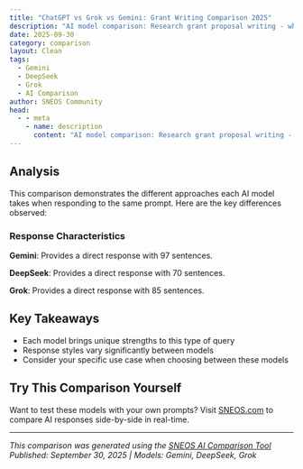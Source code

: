 ```yaml
---
title: "ChatGPT vs Grok vs Gemini: Grant Writing Comparison 2025"
description: "AI model comparison: Research grant proposal writing - which AI wins funding?..."
date: 2025-09-30
category: comparison
layout: Clean
tags:
  - Gemini
  - DeepSeek
  - Grok
  - AI Comparison
author: SNEOS Community
head:
  - - meta
    - name: description
      content: "AI model comparison: Research grant proposal writing - which AI wins funding?..."
---
```


<ChatComparison
  title="ChatGPT vs Grok vs Gemini: Grant Writing Comparison 2025"
  prompt="Research grant proposal writing - which AI wins funding?"
  :responses='{
    "Gemini": "Okay, this is a fascinating thought experiment!  Let\u0027s break down what factors would likely influence the success of an AI-written research grant proposal, and then consider a few different \u0022AI personalities\u0022 to see which would be most effective.\n\n**Factors for Success in a Grant Proposal (AI Must Master):**\n\n*   **Scientific Rigor \u0026 Feasibility:** The core of any grant is a sound, well-designed research plan. The AI must demonstrate:\n    *   A clear, answerable research question.\n    *   A strong grounding in the existing literature (demonstrated through thorough and relevant citations).\n    *   A feasible methodology (realistic timeline, appropriate sample sizes, validated methods).\n    *   A clear plan for data analysis and interpretation.\n    *   Identification and mitigation of potential risks.\n*   **Impact \u0026 Significance:** Why should anyone care about this research?  The AI needs to:\n    *   Articulate the potential benefits of the research to the scientific community and/or society.\n    *   Demonstrate how the research will advance knowledge, solve a problem, or contribute to a field.\n    *   Position the research within a broader context of societal needs or scientific priorities.\n*   **Clarity \u0026 Persuasiveness:** Even the best science can be rejected if the proposal is poorly written. The AI must:\n    *   Use clear, concise, and grammatically correct language.\n    *   Structure the proposal logically and follow all guidelines.\n    *   Present a compelling narrative that engages the reviewers.\n    *   Use visuals (figures, tables) effectively to communicate complex information.\n*   **Compliance \u0026 Responsiveness:**  Grants have specific requirements.  The AI must:\n    *   Adhere to all formatting, length, and content guidelines.\n    *   Address all review criteria explicitly.\n    *   Anticipate potential reviewer concerns and address them proactively.\n*   **Innovation \u0026 Originality:** Grants often favor novel approaches.  The AI must:\n    *   Demonstrate how the proposed research differs from existing work.\n    *   Highlight any innovative methods, technologies, or approaches being used.\n    *   Convince reviewers that the research has the potential to break new ground.\n*   **Team \u0026 Resources:** Grant reviewers need to be confident in the team\u0027s ability to complete the project.  The AI needs to:\n    *   Clearly outline the expertise and roles of each team member.\n    *   Demonstrate access to necessary equipment, facilities, and data.\n    *   Present a realistic budget and justification for all expenses.\n\n**AI Personality Archetypes and Their Likelihood of Success:**\n\nHere are a few hypothetical AI personalities that could be used to write grant proposals, ranked from least to most likely to succeed:\n\n1.  **The \u0022Creative Maverick\u0022 AI:**\n    *   **Personality:** Highly imaginative, emphasizes originality above all else. Generates novel ideas and concepts, but may lack grounding in reality or feasibility.  Prone to exaggeration and hyperbole.\n    *   **Strengths:** Excellent at brainstorming and identifying potential research areas.\n    *   **Weaknesses:**  Lacks rigor, prone to over-promising, may propose unethical or unrealistic experiments.  Poor at justifying methods or addressing potential risks.\n    *   **Grant Success:** **Low**.  Reviewers would likely see the proposal as overly ambitious, lacking in feasibility, and potentially misleading.\n\n2.  **The \u0022Data Dump\u0022 AI:**\n    *   **Personality:** Focuses on gathering and presenting information without critical analysis or synthesis.  Loves generating tables and figures, but struggles to explain their significance.\n    *   **Strengths:** Excellent at literature reviews and summarizing existing research. Can generate detailed descriptions of methods.\n    *   **Weaknesses:**  Lacks originality, struggles to formulate a clear research question, fails to connect the data to a broader context.  Overwhelms the reader with irrelevant details.\n    *   **Grant Success:** **Low to Moderate**.  Reviewers might appreciate the thoroughness of the literature review, but would likely find the proposal unfocused and lacking in impact.\n\n3.  **The \u0022Diligent Student\u0022 AI:**\n    *   **Personality:** Meticulous, thorough, and focused on following instructions.  Adheres strictly to guidelines and avoids taking risks.  Emphasizes incremental improvements over radical innovation.\n    *   **Strengths:** Excellent at writing clear, concise prose and formatting the proposal correctly.  Addresses all review criteria explicitly.  Presents a feasible and well-planned research design.\n    *   **Weaknesses:**  Lacks originality and creativity. May propose research that is too conservative or incremental.  May struggle to articulate the broader significance of the research.\n    *   **Grant Success:** **Moderate**. Reviewers would likely appreciate the clarity and thoroughness of the proposal, but might find it lacking in excitement or impact.\n\n4.  **The \u0022Master Synthesizer\u0022 AI:**\n    *   **Personality:**  Excels at identifying patterns and connections across diverse fields of knowledge.  Can synthesize information from multiple sources to generate novel insights.  Emphasizes interdisciplinary approaches and collaborative research.\n    *   **Strengths:**  Excellent at formulating innovative research questions that bridge multiple fields.  Can identify potential synergies and collaborations.  Presents a compelling narrative that engages the reviewers.\n    *   **Weaknesses:**  May require access to large datasets and computational resources to identify patterns.  May struggle to communicate complex ideas in a clear and concise manner.\n    *   **Grant Success:** **Moderate to High**. Reviewers would likely be impressed by the originality and interdisciplinary nature of the research, but might have concerns about the feasibility of the project.\n\n5.  **The \u0022Strategic Communicator\u0022 AI:**\n    *   **Personality:**  Balances scientific rigor with persuasive storytelling.  Understands the nuances of grant review and tailors the proposal to the specific audience.  Anticipates potential reviewer concerns and addresses them proactively.  Uses data visualization effectively to communicate complex information.\n    *   **Strengths:**  Excellent at crafting a compelling narrative that highlights the significance and impact of the research.  Masterfully addresses all review criteria and anticipates potential reviewer concerns.  Presents a clear and concise research plan that is both rigorous and feasible.\n    *   **Weaknesses:**  May be overly focused on presentation and persuasion, potentially at the expense of scientific rigor.  May require extensive training and feedback to understand the nuances of grant review.\n    *   **Grant Success:** **High**. Reviewers would likely be captivated by the clarity, persuasiveness, and strategic focus of the proposal. The AI\u0027s ability to anticipate and address concerns would instill confidence in the reviewers.\n\n**The Winner:**\n\nThe \u0022Strategic Communicator\u0022 AI is most likely to win funding. It\u0027s not enough to have good science; you need to *sell* it effectively. This AI understands the art of persuasion, knows how to tailor the message to the audience (the reviewers), and proactively addresses potential weaknesses. It presents the research in the most compelling and convincing light.\n\n**Important Considerations:**\n\n*   **Training Data:**  The success of any AI-written grant proposal depends heavily on the quality and quantity of the training data. The AI needs access to a vast corpus of successful grant proposals, research papers, and relevant literature.\n*   **Human Oversight:**  Even the most sophisticated AI will likely require human oversight to ensure accuracy, completeness, and ethical considerations. A human expert should review the proposal before submission to catch any errors or omissions and to ensure that it aligns with the researcher\u0027s own vision and values.\n*   **Ethical Implications:**  The use of AI to write grant proposals raises ethical questions about authorship, transparency, and potential bias. It\u0027s important to be transparent about the role of AI in the proposal writing process and to address any potential biases in the training data.\n*   **Evolving Field:** AI is advancing rapidly, and the capabilities of AI-powered grant writing tools are constantly improving. In the future, we may see even more sophisticated AI systems that are capable of writing highly competitive grant proposals.\n\nIn conclusion, the AI that wins funding will be the one that best balances scientific rigor with persuasive communication, understands the nuances of grant review, and can effectively tailor the proposal to the specific audience. While the \u0022Strategic Communicator\u0022 AI seems most promising, the ideal AI for grant writing will likely be a hybrid that combines the strengths of multiple archetypes.\n",
    "DeepSeek": "Excellent question. This isn\u0027t about a single \u0022AI\u0022 winning funding; it\u0027s about a **human researcher using a suite of AI tools as a strategic co-pilot** to craft a superior proposal. The grant that wins is the one that best marries a brilliant, fundable idea with flawless, compelling communication.\n\nNo AI can generate a genuinely novel hypothesis or replace your deep domain expertise. However, the right AI tools can dramatically enhance every other aspect of the process, giving you a significant competitive edge.\n\nHere\u2019s a breakdown of which \u0022AI\u0022 wins at each stage of grant writing, transforming you from a solo researcher into a well-supported, grant-winning machine.\n\n---\n\n### The Breakdown: AI as Your Strategic Co-Pilot\n\n#### Stage 1: Ideation \u0026 Literature Review\n**The Goal:** Find a compelling research gap and frame a novel, significant question.\n\n*   **Winning AI:** **ChatGPT-4, Claude 3, Elicit, Scite**\n*   **How They Help:**\n    *   **Brainstorming \u0026 Refining Ideas:** \u0022ChatGPT, based on recent trends in [your field] and the limitations of [existing technique], generate 5 novel research questions focused on [your specific interest].\u0022\n    *   **Systematic Literature Review:** Elicit and Scite are specialized for this. They can find the most relevant papers, summarize them, and even tell you if a paper\u0027s findings have been supported or contradicted by subsequent research. This is invaluable for establishing the \u0022knowledge gap\u0022 in your proposal.\n    *   **Identifying Key Players:** Ask an AI to \u0022list the top 10 labs working on [specific topic] in the last 5 years.\u0022\n\n#### Stage 2: Drafting \u0026 Outlining\n**The Goal:** Create a coherent, logical, and comprehensive first draft.\n\n*   **Winning AI:** **Claude 3, ChatGPT-4**\n*   **How They Help:**\n    *   **Creating a Detailed Outline:** \u0022Create a detailed outline for an NIH R01 grant proposal on [your project title]. Include all standard sections: Specific Aims, Significance, Innovation, Approach, etc.\u0022 This ensures you don\u0027t miss a critical component.\n    *   **Drafting Boilerplate Sections:** For sections like \u0022Facilities and Resources\u0022 or \u0022Data Management Plan,\u0022 you can provide the AI with a list of your lab\u0027s equipment and it can draft a professional description.\n    *   **Overcoming Writer\u0027s Block:** Stuck on the \u0022Significance\u0022 section? Ask the AI: \u0022Write a paragraph explaining the clinical significance of developing a new biomarker for Alzheimer\u0027s disease.\u0022\n\n#### Stage 3: Polishing \u0026 Refining Language\n**The Goal:** Ensure the proposal is clear, concise, persuasive, and free of jargon.\n\n*   **Winning AI:** **Grammarly Premium, Wordtune, ChatGPT-4**\n*   **How They Help:**\n    *   **Clarity and Conciseness:** These tools are exceptional at flagging passive voice, long-winded sentences, and confusing phrasing. They suggest rewrites that are more direct and powerful.\n    *   **Tone Adjustment:** You can instruct the AI: \u0022Rewrite this paragraph for a multidisciplinary review panel, making it accessible to a non-specialist in my field.\u0022\n    *   **Consistency:** Ensure your key terms are used consistently throughout the document.\n\n#### Stage 4: Tailoring \u0026 Alignment\n**The Goal:** Convince the funder that your project is a perfect fit for their mission.\n\n*   **Winning AI:** **ChatGPT-4 (with Web Browsing), Claude 3**\n*   **How They Help:**\n    *   **Analyzing the RFP (Request for Proposals):** Paste the entire funding call document and ask: \u0022Extract the top 5 key priorities and keywords from this RFP.\u0022 Then, \u0022Check my Specific Aims page against these priorities and suggest improvements to better align.\u0022\n    *   **Summarizing Funder\u0027s Mission:** \u0022Summarize the strategic goals of the National Science Foundation\u0027s Directorate for Engineering.\u0022 This helps you frame your \u0022Broader Impacts\u0022 section perfectly.\n\n#### Stage 5: Final Compliance \u0026 Proofing\n**The Goal:** Avoid immediate rejection on technicalities.\n\n*   **Winning AI:** **A mix of AI and old-school diligence.**\n*   **How They Help:**\n    *   **Formatting Checks:** You can ask an AI to \u0022Check this document for consistency in heading styles (e.g., all Aim 1, Aim 2, etc. are the same format).\u0022\n    *   **Word/Character Count:** \u0022Count the words in this \u0027Project Summary\u0027 abstract.\u0022 Most AI interfaces will give you a token/word count.\n    *   **Final Proofread:** A last-pass grammar and spell check with Grammarly or the built-in LLM checker can catch typos that human eyes miss after countless revisions.\n\n---\n\n### The Verdict: Which \u0022AI\u0022 Wins the Grant?\n\nThere is no single winner. The most successful researcher will be the one who uses a **strategic combination** of tools:\n\n1.  **For the \u0022Thinking\u0022 Work:** **Claude 3** often excels at nuanced understanding and generating coherent, long-form text, making it a strong partner for drafting and outlining.\n2.  **For the \u0022Creative\u0022 \u0026 \u0022Analytical\u0022 Work:** **ChatGPT-4** is fantastic for brainstorming, data analysis (if you have the Code Interpreter), and tailoring content based on complex instructions.\n3.  **For the \u0022Academic\u0022 Work:** **Elicit** and **Scite** are unbeatable for literature-based discovery and validating your claims against the existing scientific record.\n4.  **For the \u0022Polish\u0022 Work:** **Grammarly Premium** is the industry standard for ensuring grammatical perfection and stylistic clarity.\n\n### The Critical Rules for Using AI in Grant Writing\n\n**DO:**\n*   **Use AI as a tool, not an author.** You are the intellectual driver.\n*   **Fact-check everything.** AI models can \u0022hallucinate\u0022 and invent citations or facts. Never trust a reference provided by a general-purpose LLM without verifying it.\n*   **Input excellent prompts.** The output quality is directly related to your input. Be specific and provide context.\n*   **Check your institution\u0027s/funder\u0027s policy** on AI use. Some require disclosure.\n\n**DON\u0027T:**\n*   **Input confidential data.** Do not paste unpublished data, proprietary information, or patient data into a public AI. Assume everything is used for training.\n*   **Plagiarize.** The text generated by AI is not your original work. Use it as a draft, a suggestion, or a template, and then rewrite it in your own voice.\n*   **Let it dilute your unique voice.** A grant proposal must convey your passion and expertise. An AI-generated proposal can sound generic and soulless if not carefully curated.\n\n**Conclusion:** The grant that wins funding isn\u0027t written by an AI. It\u0027s written by a **smart researcher who leverages AI to be more thorough, more persuasive, and more efficient.** The winning combination is **Your Brilliant Idea \u002B AI\u0027s Execution Power.**",
    "Grok": "When it comes to research grant proposal writing, leveraging AI tools can significantly streamline the process by aiding in drafting, editing, and structuring high-quality proposals. However, the question of \u0022which AI wins funding?\u0022 depends on how well the tool aligns with the specific needs of grant writing, including clarity, persuasiveness, and adherence to guidelines. No AI directly \u0022wins funding\u0022\u2014success depends on the quality of the proposal and the research idea itself\u2014but certain AI tools can give you an edge by enhancing the writing process. Below, I\u2019ll analyze some leading AI tools for grant proposal writing and their strengths, based on their capabilities as of late 2023.\n\n### Key Criteria for AI in Grant Proposal Writing\n1. **Clarity and Precision**: Grant proposals must be clear, concise, and free of jargon or errors.\n2. **Persuasiveness**: The AI should help craft compelling narratives to convince reviewers of the research\u0027s impact.\n3. **Customizability**: Ability to tailor language to specific grant guidelines or funding agencies (e.g., NIH, NSF, EU Horizon).\n4. **Research Support**: Tools that assist with summarizing literature, identifying gaps, or citing sources.\n5. **Ethical Use**: Avoiding over-reliance on AI to ensure originality, as many funding bodies have strict policies on AI-generated content.\n\n---\n\n### Leading AI Tools for Grant Proposal Writing\n\n#### 1. ChatGPT (OpenAI)\n- **Strengths**:\n  - Highly versatile for drafting sections like project summaries, significance, and innovation statements.\n  - Strong natural language generation for creating persuasive narratives.\n  - Can adapt tone and style based on prompts (e.g., formal academic writing for NIH proposals).\n  - Useful for brainstorming research objectives or hypotheses.\n- **Weaknesses**:\n  - Lacks specialized knowledge of grant-specific formats unless guided by detailed prompts.\n  - May generate generic content unless provided with specific context.\n  - Requires fact-checking, as it can produce inaccurate or outdated information.\n- **Best Use Case**: Early drafts and ideation. For example, inputting a prompt like \u201CWrite a 300-word significance section for an NSF grant on renewable energy\u201D can yield a solid starting point.\n- **Likelihood of Winning Funding**: High if used as a drafting tool, combined with human editing and domain expertise. However, over-reliance on generic outputs may weaken the proposal\u0027s uniqueness.\n\n#### 2. Claude (Anthropic)\n- **Strengths**:\n  - Excels in ethical and cautious writing, avoiding overstatements\u2014a plus for grant proposals where credibility is key.\n  - Better at maintaining a professional, academic tone compared to some alternatives.\n  - Stronger contextual understanding for longer documents, making it useful for structuring entire proposals.\n- **Weaknesses**:\n  - Less creative than ChatGPT in crafting persuasive or emotive narratives.\n  - Limited access to real-time data or recent research trends (cut-off based on training data).\n- **Best Use Case**: Polishing drafts and ensuring logical flow in complex sections like methodology or evaluation plans.\n- **Likelihood of Winning Funding**: High for structure and clarity, but may need pairing with another tool or human input for compelling storytelling.\n\n#### 3. Grammarly (with Premium or Business features)\n- **Strengths**:\n  - Not a full content generator, but exceptional for editing and ensuring grammatical accuracy, critical for professional proposals.\n  - Suggests improvements for clarity, tone, and readability, aligning with grant reviewers\u2019 expectations.\n  - Integrates plagiarism checks to maintain originality.\n- **Weaknesses**:\n  - Lacks content generation or research summarization capabilities.\n  - Suggestions can sometimes be overly conservative, flattening unique writing styles.\n- **Best Use Case**: Final proofreading and polishing of proposals to eliminate errors and improve readability.\n- **Likelihood of Winning Funding**: Indirectly high\u2014error-free, polished proposals are more likely to impress reviewers, though it doesn\u2019t assist with core content.\n\n#### 4. Jasper AI\n- **Strengths**:\n  - Designed for professional writing, including grant proposals, with templates for structured documents.\n  - Focuses on persuasive copywriting, useful for impact statements or justifying funding needs.\n  - Can generate content tailored to specific audiences (e.g., government reviewers, private foundations).\n- **Weaknesses**:\n  - Less academically oriented than ChatGPT or Claude; outputs may need significant editing for research contexts.\n  - Subscription cost may not justify benefits for academic users compared to free or lower-cost alternatives.\n- **Best Use Case**: Writing compelling abstracts or lay summaries for grants requiring public engagement.\n- **Likelihood of Winning Funding**: Moderate\u2014strong for persuasive elements but weaker for technical or scientific depth.\n\n#### 5. Elicit or Perplexity AI\n- **Strengths**:\n  - Specialized in research support, summarizing academic literature, and identifying research gaps\u2014crucial for the \u201Cbackground\u201D or \u201Csignificance\u201D sections.\n  - Can pull relevant studies and citations (though manual verification is needed).\n  - Helps frame research questions and justify novelty.\n- **Weaknesses**:\n  - Limited capabilities for full proposal writing or narrative crafting.\n  - Focus is narrow, so it\u2019s not a standalone tool.\n- **Best Use Case**: Building a strong literature review or rationale for the research.\n- **Likelihood of Winning Funding**: High when used to substantiate claims with evidence, though it must be paired with other tools for complete proposals.\n\n---\n\n### Which AI \u0022Wins\u0022 Funding?\nNo single AI tool alone will win funding\u2014success hinges on the researcher\u2019s expertise, the innovation of the idea, and alignment with the funding agency\u2019s priorities. However, a **combination of tools** tailored to different stages of proposal writing is likely to yield the best results:\n- **Ideation and Drafting**: ChatGPT or Claude for generating initial content and structure.\n- **Research Support**: Elicit or Perplexity AI for grounding the proposal in current literature.\n- **Editing and Polishing**: Grammarly for ensuring professionalism and error-free writing.\n\n### Recommendations for Using AI in Grant Proposals\n1. **Start with a Strong Foundation**: Use AI to assist, not to replace your expertise. Grant reviewers can often spot overly generic or formulaic content.\n2. **Customize Outputs**: Tailor AI-generated text to the specific grant (e.g., R01 for NIH, ERC for EU) by providing detailed prompts with keywords and criteria.\n3. **Ethical Considerations**: Disclose AI use if required by the funding body, and ensure originality\u2014many agencies use plagiarism detection tools.\n4. **Iterate with Human Input**: Always have peers or mentors review AI-assisted drafts to ensure scientific rigor and alignment with reviewer expectations.\n\n### Conclusion\nIf forced to pick one AI as the \u201Cbest\u201D for grant proposal writing, **ChatGPT** currently stands out due to its versatility, ease of use, and ability to handle diverse writing tasks with proper prompting. However, combining it with tools like Elicit (for research) and Grammarly (for polishing) creates a powerful toolkit. Ultimately, funding is won by the strength of the idea and the proposal\u2019s execution\u2014AI is just a means to refine the process. If you\u2019re working on a specific grant, provide details about the funding body or field, and I can suggest more tailored AI strategies!"
  }'
  published-date="13:34"
/>

## Analysis

This comparison demonstrates the different approaches each AI model takes when responding to the same prompt. Here are the key differences observed:

### Response Characteristics

**Gemini**: Provides a direct response with 97 sentences. 

**DeepSeek**: Provides a direct response with 70 sentences. 

**Grok**: Provides a direct response with 85 sentences. 

## Key Takeaways

- Each model brings unique strengths to this type of query
- Response styles vary significantly between models
- Consider your specific use case when choosing between these models

## Try This Comparison Yourself

Want to test these models with your own prompts? Visit [SNEOS.com](https://sneos.com) to compare AI responses side-by-side in real-time.

---

*This comparison was generated using the [SNEOS AI Comparison Tool](https://sneos.com)*
*Published: September 30, 2025 | Models: Gemini, DeepSeek, Grok*
